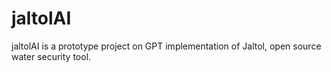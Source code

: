 # jaltolAI
jaltolAI is a prototype project on GPT implementation of 
Jaltol, open source water security tool.
